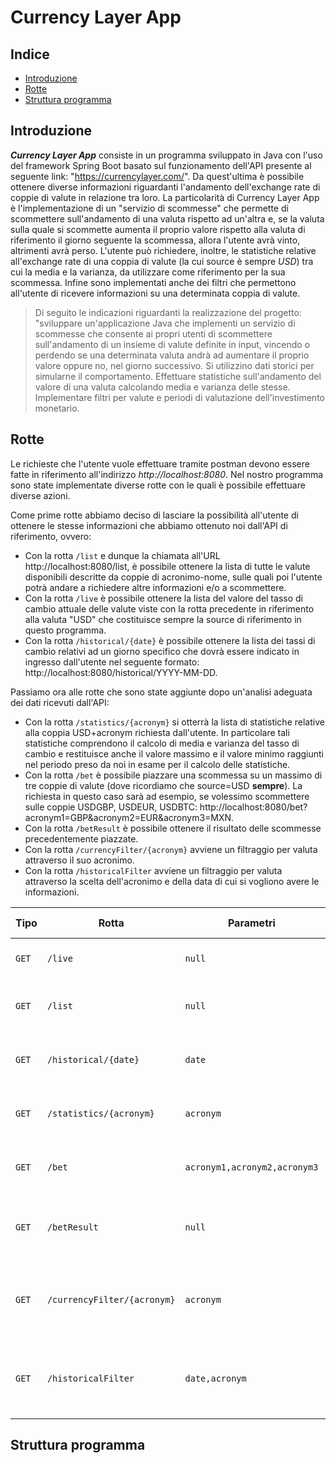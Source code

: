 # Currency Layer App

## Indice
* [Introduzione](#Introduzione)
* [Rotte](#Rotte)
* [Struttura programma](#struttura-programma)

## Introduzione

***Currency Layer App*** consiste in un programma sviluppato in Java con l'uso del framework Spring Boot basato sul funzionamento dell'API presente al seguente link: "https://currencylayer.com/".
Da quest'ultima è possibile ottenere diverse informazioni riguardanti l'andamento dell'exchange rate di coppie di valute in relazione tra loro.
La particolarità di Currency Layer App è l'implementazione di un "servizio di scommesse" che permette di scommettere sull'andamento di una valuta rispetto ad un'altra e, se la valuta sulla quale si scommette aumenta il proprio valore rispetto alla valuta di riferimento il giorno seguente la scommessa, allora l'utente avrà vinto, altrimenti avrà perso.
L'utente può richiedere, inoltre, le statistiche relative all'exchange rate di una coppia di valute (la cui source è sempre *USD*) tra cui la media e la varianza, da utilizzare come riferimento per la sua scommessa.
Infine sono implementati anche dei filtri che permettono all'utente di ricevere informazioni su una determinata coppia di valute.

> Di seguito le indicazioni riguardanti la realizzazione del progetto: 
> "sviluppare un'applicazione Java che implementi un servizio di scommesse che consente ai propri utenti di scommettere sull'andamento di un insieme di valute definite in input, vincendo o perdendo se una determinata valuta andrà ad aumentare il proprio valore oppure no, nel giorno successivo. Si utilizzino dati storici per simularne il comportamento. Effettuare statistiche sull'andamento del valore di una valuta calcolando media e varianza delle stesse. Implementare filtri per valute e periodi di valutazione dell'investimento monetario.

## Rotte

Le richieste che l'utente vuole effettuare tramite postman devono essere fatte in riferimento all'indirizzo *http://localhost:8080*.
Nel nostro programma sono state implementate diverse rotte con le quali è possibile effettuare diverse azioni.

Come prime rotte abbiamo deciso di lasciare la possibilità all'utente di ottenere le stesse informazioni che abbiamo ottenuto noi dall'API di riferimento, ovvero:

* Con la rotta ```/list``` e dunque la chiamata all'URL http://localhost:8080/list, è possibile ottenere la lista di tutte le valute disponibili descritte da coppie di acronimo-nome, sulle quali poi l'utente potrà andare a richiedere altre informazioni e/o a scommettere.
* Con la rotta ```/live``` è possibile ottenere la lista del valore del tasso di cambio attuale delle valute viste con la rotta precedente in riferimento alla valuta "USD" che costituisce sempre la source di riferimento in questo programma.
* Con la rotta ```/historical/{date}``` è possibile ottenere la lista dei tassi di cambio relativi ad un giorno specifico che dovrà essere indicato in ingresso dall'utente nel seguente formato: http://localhost:8080/historical/YYYY-MM-DD.

Passiamo ora alle rotte che sono state aggiunte dopo un'analisi adeguata dei dati ricevuti dall'API:

* Con la rotta ```/statistics/{acronym}``` si otterrà la lista di statistiche relative alla coppia USD+acronym richiesta dall'utente. In particolare tali statistiche comprendono il calcolo di media e varianza del tasso di cambio e restituisce anche il valore massimo e il valore minimo raggiunti nel periodo preso da noi in esame per il calcolo delle statistiche.
* Con la rotta ```/bet``` è possibile piazzare una scommessa su un massimo di tre coppie di valute (dove ricordiamo che source=USD **sempre**). La richiesta in questo caso sarà ad esempio, se volessimo scommettere sulle coppie USDGBP, USDEUR, USDBTC: http://localhost:8080/bet?acronym1=GBP&acronym2=EUR&acronym3=MXN.
* Con la rotta ```/betResult``` è possibile ottenere il risultato delle scommesse precedentemente piazzate.
* Con la rotta ```/currencyFilter/{acronym}``` avviene un filtraggio per valuta attraverso il suo acronimo.
* Con la rotta ```/historicalFilter``` avviene un filtraggio per valuta attraverso la scelta dell'acronimo e della data di cui si vogliono avere le informazioni.

| **Tipo** | **Rotta** | **Parametri** | **Tipo parametri** | **Richiesti** | **Indirizzo**             | **Desctizione** |
|----------|-----------|---------------|--------------------|---------------|---------------------------|-----------------|
|```GET``` |```/live```| ```null```    |                    |               |http://localhost:8080/live | Restituisce la lista degli attuali tassi di cambio |
|```GET``` |```/list```| ```null```    |                    |               |http://localhost:8080/live | Restituisce la lista di tutte le valute presenti nel servizio |
|```GET``` |```/historical/{date}```|```date```|*String*|*Sì*|http://localhost:8080/historical/YYYY-MM-DD| Restituisce i tassi di cambio relativi alla data specificata|
|```GET``` |```/statistics/{acronym}```|```acronym```|*String*|*Sì*|http://localhost:8080/statistics/acronym| Restituisce le statistiche relative alla valuta specificata|
|```GET``` |```/bet```|```acronym1,acronym2,acronym3```|*String, String, String*|*Sì,No,No*|http://localhost:8080/bet?acronym1=GBP&acronym2=EUR&acronym3=MXN|Permette di piazzare una scommessa sulle valute specificate|
|```GET``` |```/betResult```|```null```| | | http://localhost:8080/betResult | Restituisce il risultato delle scommesse precedentemente piazzate|
|```GET``` |```/currencyFilter/{acronym}```|```acronym```|*String*|*Sì*|http://localhost:8080/currencyFilter/acronym| Filtra la valuta chiesta in ingresso stampando le informazioni ad essa relative|
|```GET``` |```/historicalFilter```|```date,acronym```|*String,String*|*Sì,Sì*| inserire | Restituisce le informazioni relative alla valuta in ingresso nella data specificata|

## Struttura programma
